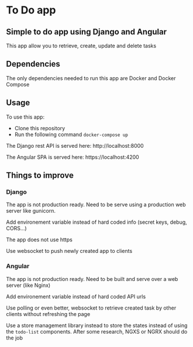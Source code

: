 # To Do app

## Simple to do app using Django and Angular

This app allow you to retrieve, create, update and delete tasks

## Dependencies

The only dependencies needed to run this app are Docker and Docker Compose

## Usage

To use this app:

- Clone this repository
- Run the following command `docker-compose up`

The Django rest API is served here: http://localhost:8000

The Angular SPA is served here: https://localhost:4200

## Things to improve

### Django

The app is not production ready. Need to be serve using a production web server like gunicorn.

Add environement variable instead of hard coded info (secret keys, debug, CORS...)

The app does not use https

Use websocket to push newly created app to clients

### Angular

The app is not production ready. Need to be built and serve over a web server (like Nginx)

Add environement variable instead of hard coded API urls

Use polling or even better, websocket to retrieve created task by other clients without refreshing the page

Use a store management library instead to store the states instead of using the `todo-list` components.
After some research, NGXS or NGRX should do the job
